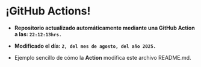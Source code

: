 # ¡GitHub Actions!
* **Repositorio actualizado automáticamente mediante una GitHub Action a las: `22:12:13hrs.`**
* **Modificado el día: `2, del mes de agosto, del año 2025.`**

* Ejemplo sencillo de cómo la **Action** modifica este archivo README.md.
